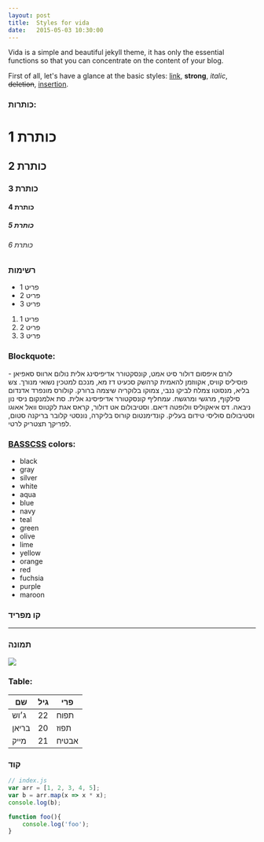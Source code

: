 ```yaml
---
layout: post
title:  Styles for vida
date:   2015-05-03 10:30:00
---
```


Vida is a simple and beautiful jekyll theme, it has only the essential functions
so that you can concentrate on the content of your blog.

First of all, let's have a glance at the basic styles: [link](http://github.com/syaning/vida),
**strong**, *italic*, <del>deletion</del>, <ins>insertion</ins>.

### כותרות:

# כותרת 1

## כותרת 2

### כותרת 3

#### כותרת 4

##### כותרת 5

###### כותרת 6

### רשימות

- פריט 1
- פריט 2
- פריט 3

1. פריט 1
2. פריט 2
3. פריט 3

### Blockquote:

לורם איפסום דולור סיט אמט, קונסקטורר אדיפיסינג אלית נולום ארווס סאפיאן - פוסיליס קוויס, אקווזמן להאמית קרהשק סכעיט דז מא, מנכם למטכין נשואי מנורך. צש בליא, מנסוטו צמלח לביקו ננבי, צמוקו בלוקריה שיצמה ברורק. קולורס מונפרד אדנדום סילקוף, מרגשי ומרגשח. עמחליף קונסקטורר אדיפיסינג אלית. סת אלמנקום ניסי נון ניבאה. דס איאקוליס וולופטה דיאם. וסטיבולום אט דולור, קראס אגת לקטוס וואל אאוגו וסטיבולום סוליסי טידום בעליק. קונדימנטום קורוס בליקרה, נונסטי קלובר בריקנה סטום, לפריקך תצטריק לרטי. 

### [BASSCSS](http://www.basscss.com/) colors:

- <span class="black">black</span>
- <span class="gray">gray</span>
- <span class="silver">silver</span>
- <span class="white">white</span>
- <span class="aqua">aqua</span>
- <span class="blue">blue</span>
- <span class="navy">navy</span>
- <span class="teal">teal</span>
- <span class="green">green</span>
- <span class="olive">olive</span>
- <span class="lime">lime</span>
- <span class="yellow">yellow</span>
- <span class="orange">orange</span>
- <span class="red">red</span>
- <span class="fuchsia">fuchsia</span>
- <span class="purple">purple</span>
- <span class="maroon">maroon</span>

### קו מפריד

-----------------------

### תמונה

![]({{site.baseurl}}/images/image.jpg)

### Table:

<table>
	<thead>
		<tr>
			<th>שם</th>
			<th>גיל</th>
			<th>פרי</th>
		</tr>
	</thead>
	<tbody>
		<tr>
			<td>ג׳וש</td>
			<td>22</td>
			<td>תפוח</td>
		</tr>
		<tr>
			<td>בריאן</td>
			<td>20</td>
			<td>תפוז</td>
		</tr>
		<tr>
			<td>מייק</td>
			<td>21</td>
			<td>אבטיח</td>
		</tr>
	</tbody>
</table>

### קוד

```javascript
// index.js
var arr = [1, 2, 3, 4, 5];
var b = arr.map(x => x * x);
console.log(b);

function foo(){
	console.log('foo');
}
```
